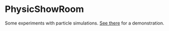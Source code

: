 # PhysicShowRoom

Some experiments with particle simulations.
[See there](https://i.imgur.com/G6eI8eE.gifv) for a demonstration.
